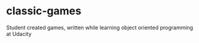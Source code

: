 classic-games
=============

Student created games, written while learning object oriented programming at Udacity